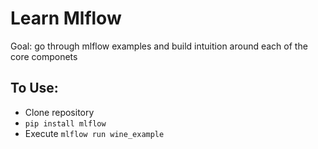 # Learn Mlflow

Goal: go through mlflow examples and build intuition around each of the core componets

## To Use:
* Clone repository
* `pip install mlflow`
* Execute `mlflow run wine_example`

